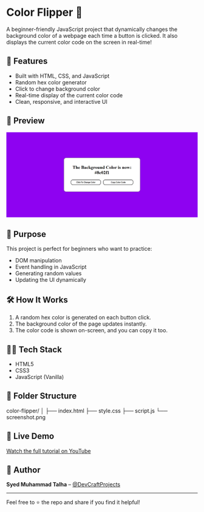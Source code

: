 # Color Flipper 🎨

A beginner-friendly JavaScript project that dynamically changes the background color of a webpage each time a button is clicked. It also displays the current color code on the screen in real-time!

## 🚀 Features

- Built with HTML, CSS, and JavaScript
- Random hex color generator
- Click to change background color
- Real-time display of the current color code
- Clean, responsive, and interactive UI

## 📸 Preview

![Color Flipper Screenshot](./screenshot.png)

## 🎯 Purpose

This project is perfect for beginners who want to practice:

- DOM manipulation
- Event handling in JavaScript
- Generating random values
- Updating the UI dynamically

## 🛠️ How It Works

1. A random hex color is generated on each button click.
2. The background color of the page updates instantly.
3. The color code is shown on-screen, and you can copy it too.

## 🧑‍💻 Tech Stack

- HTML5
- CSS3
- JavaScript (Vanilla)

## 📂 Folder Structure

color-flipper/
│
├── index.html
├── style.css
├── script.js
└── screenshot.png


## 🔗 Live Demo

[Watch the full tutorial on YouTube](https://youtube.com/@DevCraftProjects)

## 📌 Author

**Syed Muhammad Talha** – [@DevCraftProjects](https://github.com/syed-muhammad-talha)

---

Feel free to ⭐ the repo and share if you find it helpful!
